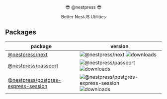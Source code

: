 <p align="center">😎 @nestpress 😎</p>
<p align="center">Better NestJS Utilities</p>

## Packages

| package | version |
| --- | --- |
| [@nestpress/next](https://github.com/saltyshiomix/nestpress/blob/master/packages/next/README.md) | ![@nestpress/next](https://img.shields.io/npm/v/@nestpress/next.svg) ![downloads](https://img.shields.io/npm/dt/@nestpress/next.svg) |
| [@nestpress/passport](https://github.com/saltyshiomix/nestpress/blob/master/packages/passport/README.md) | ![@nestpress/passport](https://img.shields.io/npm/v/@nestpress/passport.svg) ![downloads](https://img.shields.io/npm/dt/@nestpress/passport.svg) |
| [@nestpress/postgres-express-session](https://github.com/saltyshiomix/nestpress/blob/master/packages/postgres-express-session/README.md) | ![@nestpress/postgres-express-session](https://img.shields.io/npm/v/@nestpress/postgres-express-session.svg) ![downloads](https://img.shields.io/npm/dt/@nestpress/postgres-express-session.svg) |
